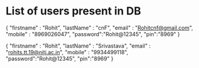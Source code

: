 # List of users present in DB

{
"firstname" : "Rohit",
"lastName" : "cnF",
"email" : "Rohitcnf@gmail.com",
"mobile" : "8969026047",
"password":"Rohit@12345",
"pin":"8969"
}

{
"firstname" : "Rohit",
"lastName" : "Srivastava",
"email" : "rohits.tt.19@nitj.ac.in",
"mobile" : "9934499118",
"password":"Rohit@12345",
"pin":"8969"
}
